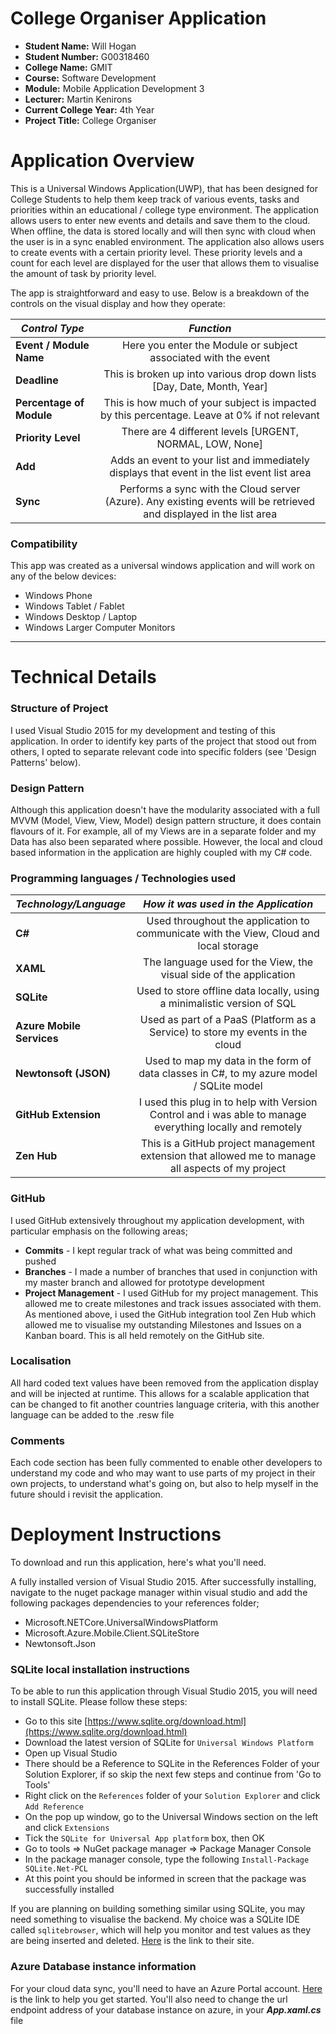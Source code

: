 # College Organiser Application

- **Student Name:** Will Hogan
- **Student Number:** G00318460
- **College Name:** GMIT
- **Course:** Software Development
- **Module:** Mobile Application Development 3
- **Lecturer:** Martin Kenirons
- **Current College Year:** 4th Year 
- **Project Title:** College Organiser

# Application Overview
This is a Universal Windows Application(UWP), that has been designed for College Students to help them keep track of various events, tasks and priorities within an educational / college type environment. The application allows users to enter new events and details and save them to the cloud. When offline, the data is stored locally and will then sync with cloud when the user is in a sync enabled environment. 
The application also allows users to create events with a certain priority level. These priority levels and a count for each level are displayed for the user that allows them to visualise the amount of task by priority level. 

The app is straightforward and easy to use. Below is a breakdown of the controls on the visual display and how they operate:

| *Control Type* | *Function*      |
| ------------- |:-------------:|
| **Event / Module Name**    | Here you enter the Module or subject associated with the event  |
| **Deadline**         | This is broken up into various drop down lists [Day, Date, Month, Year] |
| **Percentage of Module**      | This is how much of your subject is impacted by this percentage. Leave at 0% if not relevant |
| **Priority Level**  | There are 4 different levels [URGENT, NORMAL, LOW, None] |
| **Add** | Adds an event to your list and immediately displays that event in the list event list area |
| **Sync** | Performs a sync with the Cloud server (Azure). Any existing events will be retrieved and displayed in the list area |

### Compatibility
This app was created as a universal windows application and will work on any of the below devices:
* Windows Phone
* Windows Tablet / Fablet
* Windows Desktop / Laptop
* Windows Larger Computer Monitors

---

# Technical Details

### Structure of Project
I used Visual Studio 2015 for my development and testing of this application. In order to identify key parts of the project that stood out from others, I opted to separate relevant code into specific folders (see 'Design Patterns' below). 

### Design Pattern
Although this application doesn't have the modularity associated with a full MVVM (Model, View, View, Model) design pattern structure, it does contain flavours of it. For example, all of my Views are in a separate folder and my Data has also been separated where possible. However, the local and cloud based information in the application are highly coupled with my C# code. 

### Programming languages / Technologies used

| *Technology/Language* | *How it was used in the Application* |
| ------------- |:-------------:|
| **C#** | Used throughout the application to communicate with the View, Cloud and local storage |
| **XAML** | The language used for the View, the visual side of the application |
| **SQLite** | Used to store offline data locally, using a minimalistic version of SQL |
| **Azure Mobile Services** | Used as part of a PaaS (Platform as a Service) to store my events in the cloud |
| **Newtonsoft (JSON)** | Used to map my data in the form of data classes in C#, to my azure model / SQLite model |
| **GitHub Extension** | I used this plug in to help with Version Control and i was able to manage everything locally and remotely |
| **Zen Hub** | This is a GitHub project management extension that allowed me to manage all aspects of my project |


### GitHub
I used GitHub extensively throughout my application development, with particular emphasis on the following areas;
* **Commits** - I kept regular track of what was being committed and pushed
* **Branches** - I made a number of branches that used in conjunction with my master branch and allowed for prototype development
* **Project Management** - I used GitHub for my project management. This allowed me to create milestones and track issues associated with them. As mentioned above, i used the GitHub integration tool Zen Hub which allowed me to visualise my outstanding Milestones and Issues on a Kanban board. This is all held remotely on the GitHub site. 

### Localisation
All hard coded text values have been removed from the application display and will be injected at runtime. This allows for a scalable application that can be changed to fit another countries language criteria, with this another language can be added to the .resw file

### Comments
Each code section has been fully commented to enable other developers to understand my code and who may want to use parts of my project in their own projects, to understand what's going on, but also to help myself in the future should i revisit the application. 

# Deployment Instructions
To download and run this application, here's what you'll need.

A fully installed version of Visual Studio 2015. 
After successfully installing, navigate to the nuget package manager within visual studio and add the following packages dependencies to your references folder;

* Microsoft.NETCore.UniversalWindowsPlatform
* Microsoft.Azure.Mobile.Client.SQLiteStore
* Newtonsoft.Json

### SQLite local installation instructions
To be able to run this application through Visual Studio 2015, you will need to install SQLite. 
Please follow these steps:

- Go to this site [https://www.sqlite.org/download.html](https://www.sqlite.org/download.html)
- Download the latest version of SQLite for ```Universal Windows Platform```
- Open up Visual Studio
- There should be a Reference to SQLite in the References Folder of your Solution Explorer, if so skip the next few steps and continue from 'Go to Tools'
- Right click on the ```References``` folder of your ```Solution Explorer``` and click ```Add Reference```
- On the pop up window, go to the Universal Windows section on the left and click ```Extensions``` 
- Tick the ```SQLite for Universal App platform``` box, then OK
- Go to tools => NuGet package manager => Package Manager Console
- In the package manager console, type the following ```Install-Package SQLite.Net-PCL```
- At this point you should be informed in screen that the package was successfully installed

If you are planning on building something similar using SQLite, you may need something to visualise the backend. 
My choice was a SQLite IDE called ```sqlitebrowser```, which will help you monitor and test values as they are being inserted and deleted. 
[Here](http://sqlitebrowser.org/) is the link to their site. 

### Azure Database instance information
For your cloud data sync, you'll need to have an Azure Portal account. [Here](https://portal.azure.com/) is the link to help you get started. You'll also need to change the url endpoint address of your database instance on azure, in your ***App.xaml.cs*** file



